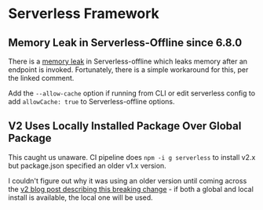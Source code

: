 
# Serverless Framework

## Memory Leak in Serverless-Offline since 6.8.0

There is a [memory leak](https://github.com/dherault/serverless-offline/issues/1119#issuecomment-876463656) in Serverless-offline which leaks memory after an endpoint is invoked. Fortunately, there is a simple workaround for this, per the linked comment.

Add the `--allow-cache` option if running from CLI or edit serverless config to add `allowCache: true` to Serverless-offline options.

## V2 Uses Locally Installed Package Over Global Package

This caught us unaware. CI pipeline does `npm -i g serverless` to install v2.x but package.json specified an older v1.x version.

I couldn't figure out why it was using an older version until coming across the [v2 blog post describing this breaking change](https://www.serverless.com/blog/serverless-framework-v2) - if both a global and local install is available, the local one will be used.
